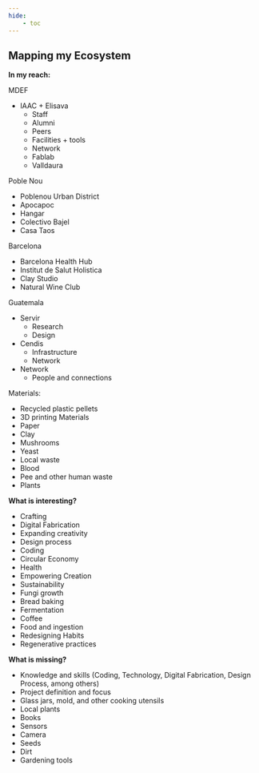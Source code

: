 ```yaml
---
hide:
    - toc
---
```


## Mapping my Ecosystem

**In my reach:**


MDEF

- IAAC + Elisava
  - Staff
  - Alumni
  - Peers
  - Facilities + tools
  - Network
  - Fablab
  - Valldaura


Poble Nou

- Poblenou Urban District
- Apocapoc
- Hangar
- Colectivo Bajel
- Casa Taos


Barcelona

- Barcelona Health Hub
- Institut de Salut Holistica
- Clay Studio
- Natural Wine Club


Guatemala

- Servir
	- Research
	- Design
- Cendis
	- Infrastructure
	- Network
- Network
	- People and connections


Materials:

- Recycled plastic pellets
- 3D printing Materials
- Paper
- Clay
- Mushrooms
- Yeast
- Local waste
- Blood
- Pee and other human waste
- Plants




**What is interesting?**


- Crafting
- Digital Fabrication
- Expanding creativity
- Design process
- Coding
- Circular Economy
- Health
- Empowering Creation
- Sustainability
- Fungi growth
- Bread baking
- Fermentation
- Coffee
- Food and ingestion
- Redesigning Habits
- Regenerative practices




**What is missing?**


- Knowledge and skills (Coding, Technology, Digital Fabrication, Design Process, among others)
- Project definition and focus
- Glass jars, mold, and other cooking utensils
- Local plants
- Books
- Sensors
- Camera
- Seeds
- Dirt
- Gardening tools
